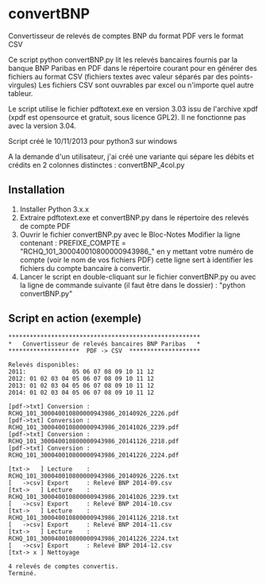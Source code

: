 convertBNP
==========

Convertisseur de relevés de comptes BNP du format PDF vers le format CSV

Ce script python convertBNP.py lit les relevés bancaires fournis par la
banque BNP Paribas en PDF dans le répertoire courant pour en générer des
fichiers au format CSV (fichiers textes avec valeur séparés par des points-virgules)
Les fichiers CSV sont ouvrables par excel ou n'importe quel autre tableur.

Le script utilise le fichier pdftotext.exe  en version 3.03 issu de l'archive xpdf
(xpdf est opensource et gratuit, sous licence GPL2).
Il ne fonctionne pas avec la version 3.04.

Script créé le 10/11/2013 pour python3 sur windows

A la demande d'un utilisateur, j'ai créé une variante qui sépare les débits
et crédits en 2 colonnes distinctes : convertBNP_4col.py


Installation
------------

1. Installer Python 3.x.x
2. Extraire pdftotext.exe et convertBNP.py dans le répertoire des relevés de compte PDF
3. Ouvrir le fichier convertBNP.py avec le Bloc-Notes
   Modifier la ligne contenant :
   PREFIXE_COMPTE = "RCHQ_101_300040010800000943986_"
   en y mettant votre numéro de compte (voir le nom de vos fichiers PDF)
   cette ligne sert à identifier les fichiers du compte bancaire à convertir.
4. Lancer le script en double-cliquant sur le fichier convertBNP.py
   ou avec la ligne de commande suivante (il faut être dans le dossier) :
   "python convertBNP.py"


Script en action (exemple)
--------------------------

    ******************************************************
    *   Convertisseur de relevés bancaires BNP Paribas   *
    ********************  PDF -> CSV  ********************

    Relevés disponibles:
    2011:             05 06 07 08 09 10 11 12
    2012: 01 02 03 04 05 06 07 08 09 10 11 12
    2013: 01 02 03 04 05 06 07 08 09 10 11 12
    2014: 01 02 03 04 05 06 07 08 09 10 11 12

    [pdf->txt] Conversion : RCHQ_101_300040010800000943986_20140926_2226.pdf
    [pdf->txt] Conversion : RCHQ_101_300040010800000943986_20141026_2239.pdf
    [pdf->txt] Conversion : RCHQ_101_300040010800000943986_20141126_2218.pdf
    [pdf->txt] Conversion : RCHQ_101_300040010800000943986_20141226_2224.pdf

    [txt->   ] Lecture    : RCHQ_101_300040010800000943986_20140926_2226.txt
    [   ->csv] Export     : Relevé BNP 2014-09.csv
    [txt->   ] Lecture    : RCHQ_101_300040010800000943986_20141026_2239.txt
    [   ->csv] Export     : Relevé BNP 2014-10.csv
    [txt->   ] Lecture    : RCHQ_101_300040010800000943986_20141126_2218.txt
    [   ->csv] Export     : Relevé BNP 2014-11.csv
    [txt->   ] Lecture    : RCHQ_101_300040010800000943986_20141226_2224.txt
    [   ->csv] Export     : Relevé BNP 2014-12.csv
    [txt-> x ] Nettoyage

    4 relevés de comptes convertis.
    Terminé.
 